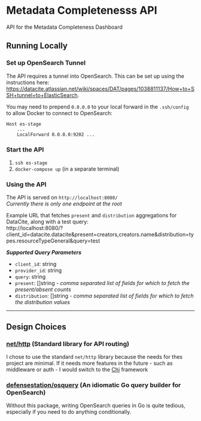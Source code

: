 # Metadata Completenesss API

API for the Metadata Completeness Dashboard

## Running Locally

### Set up OpenSearch Tunnel

The API requires a tunnel into OpenSearch. This can be set up using the instructions here: https://datacite.atlassian.net/wiki/spaces/DAT/pages/1038811137/How+to+SSH+tunnel+to+ElasticSearch.

You may need to prepend `0.0.0.0` to your local forward in the `.ssh/config` to allow Docker to connect to OpenSearch:

```
Host es-stage
    ...
    LocalForward 0.0.0.0:9202 ...
```

### Start the API

1. `ssh es-stage`
2. `docker-compose up` (in a separate terminal)

### Using the API

The API is served on `http://localhost:8080/`<br>
_Currently there is only one endpoint at the root_

Example URL that fetches `present` and `distribution` aggregations for DataCite, along with a test query:<br>
http://localhost:8080/?client_id=datacite.datacite&present=creators,creators.name&distribution=types.resourceTypeGeneral&query=test

**_Supported Query Parameters_**

- `client_id`: string
- `provider_id`: string
- `query`: string
- `present`: []string - _comma separated list of fields for which to fetch the present/absent counts_
- `distribution`: []string - _comma separated list of fields for which to fetch the distribution values_

---

## Design Choices

### [net/http](https://pkg.go.dev/net/http) (Standard library for API routing)

I chose to use the standard `net/http` library because the needs for thes project are minimal. If it needs more features in the future - such as middleware or auth - I would switch to the [Chi](https://go-chi.io/#/) framework

### [defensestation/osquery](https://github.com/defensestation/osquery) (An idiomatic Go query builder for OpenSearch)

Without this package, writing OpenSearch queries in Go is quite tedious, especially if you need to do anything conditionally.
